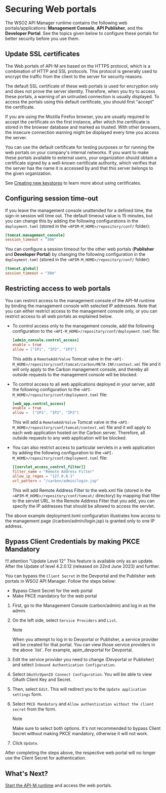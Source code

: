 # Securing Web portals

The WSO2 API Manager runtime contains the following web portals/applications: **Management Console**, **API Publisher**, and the **Developer Portal**. See the topics given below to configure these portals for better security before you use them.

## Update SSL certificates

The Web portals of API-M are based on the HTTPS protocol, which is a combination of HTTP and SSL protocols. This protocol is generally used to encrypt the traffic from the client to the server for security reasons. 

The default SSL certificate of these web portals is used for encryption only and does not prove the server identity. Therefore, when you try to access these portals, a warning of an untrusted connection is usually displayed. To access the portals using this default certificate, you should first "accept" the certificate. 

If you are using the Mozilla Firefox browser, you are usually required to accept the certificate on the first instance, after which the certificate is stored in the browser database and marked as trusted. With other browsers, the insecure connection warning might be displayed every time you access the server.
    
You can use the default certificate for testing purposes or for running the web portals on your company's internal networks. If you want to make these portals available to external users, your organization should obtain a certificate signed by a well-known certificate authority, which verifies that the server has the name it is accessed by and that this server belongs to the given organization. 

See [Creating new keystores]({{base_path}}/install-and-setup/setup/security/configuring-keystores/keystore-basics/creating-new-keystores) to learn more about using certificates.

## Configuring session time-out

If you leave the management console unattended for a defined time, the sign-in session will time out. The default timeout value is 15 minutes, but you can change this by adding the following configurations in the `deployment.toml` (stored in the `<APIM-M_HOME>/repository/conf/` folder):

```toml
[tomcat.management_console]
session_timeout = "30m"
```

You can configure a session timeout for the other web portals (**Publisher** and **Developer Portal**) by changing the following configuration in the `deployment.toml` (stored in the `<APIM-M_HOME>/repository/conf/` folder):

```toml
[tomcat.global]
session_timeout = "30m"
```

## Restricting access to web portals

You can restrict access to the management console of the API-M runtime by binding the management console with selected IP addresses. Note that you can either restrict access to the management console only, or you can restrict access to all web portals as explained below.

-   To control access only to the management console, add the following configuration to the `<API-M_HOME>/repository/conf/deployment.toml` file:

    ```toml
    [admin_console.control_access]
    enable = true
    allow = ["IP1", "IP2", "IP3"]
    ```

    This adds a `RemoteAddrValve` Tomcat valve in the `<API-M_HOME>/repository/conf/tomcat/carbon/META-INF/context.xml` file and it will only apply to the Carbon management console, and thereby all outside requests to the management console will be blocked.

-   To control access to all web applications deployed in your server, add the following configuration to the `<API-M_HOME>/repository/conf/deployment.toml` file:

    ```toml
    [web_app.control_access]
    enable = true
    allow =  ["IP1", "IP2", "IP3"]
    ```

    This will add a `RemoteAddrValve` Tomcat valve in the `<API-M_HOME>/repository/conf/tomcat/context.xml` file and it will apply to each web application hosted on the Carbon server. Therefore, all outside requests to any web application will be blocked.

-   You can also restrict access to particular servlets in a web application by adding the following configuration to the `<API-M_HOME>/repository/conf/deployment.toml` file:

    ```toml
    [[servlet_access_control_filter]]
    filter_name = "Remote Address Filter"
    allow_ip_regex = "127.0.0.1"
    url_pattern = "/carbon/admin/login.jsp"
    ```

    This will add Remote Address Filter to the web.xml file (stored in the `<APIM-M_HOME>/repository/conf/tomcat/` directory) by mapping that filter to the servlet URL. In the Remote Address Filter that you add, you can specify the IP addresses that should be allowed to access the servlet.

The above example deployment.toml configuration illustrates how access to the management page (/carbon/admin/login.jsp) is granted only to one IP address.

## Bypass Client Credentials by making PKCE Mandatory

!!! attention "Update Level 12"
    This feature is available only as an update. After the Update of level 4.2.0.12 (released on 22nd June 2023) and further.

You can bypass the `Client Secret` in the Devportal and the Publisher web portals in WSO2 API Manager.  Follow the steps below:

- Bypass Client Secret for the web portal
- Make PKCE mandatory for the web portal

1. First, go to the Management Console (carbon/admin) and log in as the admin.

2. On the left side, select `Service Providers` and `List`.

    <html>
        <div class="admonition note">
            <p class="admonition-title">Note</p>
            <p>When you attempt to log in to Devportal or Publisher, a service provider will be created for that portal. You can view those service providers in the above `list`. For example, apim_devportal for Devportal.</p>
        </div>
    </html>

3. Edit the service provider you need to change (Devportal or Publisher) and select `Inbound Authentication Configuration`.

4. Select `OAuth/OpenID Connect Configuration`. You will be able to view OAuth Client Key and Secret.

5. Then, select `Edit`. This will redirect you to the `Update application settings` form.

6. Select `PKCE Mandatory` and `Allow authentication without the client secret` from the form.

    <html>
        <div class="admonition note">
            <p class="admonition-title">Note</p>
            <p>Make sure to select both options. It's not recommended to bypass Client Secret without making PKCE mandatory, otherwise it will not work.</p>
        </div>
    </html>

7. Click `Update`.

After completing the steps above, the respective web portal will no longer use the Client Secret for authentication.

## What's Next?

[Start the API-M runtime]({{base_path}}/install-and-setup/install/installing-the-product/running-the-api-m) and access the web portals.
